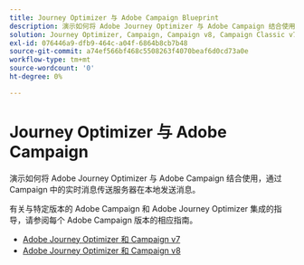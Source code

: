 ```yaml
---
title: Journey Optimizer 与 Adobe Campaign Blueprint
description: 演示如何将 Adobe Journey Optimizer 与 Adobe Campaign 结合使用，通过 Campaign 中的实时消息传送服务器在本地发送消息
solution: Journey Optimizer, Campaign, Campaign v8, Campaign Classic v7, Campaign Standard
exl-id: 076446a9-dfb9-464c-a04f-6864b8cb7b48
source-git-commit: a74ef566bf468c5508263f4070beaf6d0cd73a0e
workflow-type: tm+mt
source-wordcount: '0'
ht-degree: 0%

---
```


# Journey Optimizer 与 Adobe Campaign

演示如何将 Adobe Journey Optimizer 与 Adobe Campaign 结合使用，通过 Campaign 中的实时消息传送服务器在本地发送消息。

有关与特定版本的 Adobe Campaign 和 Adobe Journey Optimizer 集成的指导，请参阅每个 Adobe Campaign 版本的相应指南。

* [Adobe Journey Optimizer 和 Campaign v7](ajo-and-campaign-v7.md)
* [Adobe Journey Optimizer 和 Campaign v8](ajo-and-campaign-v8.md)